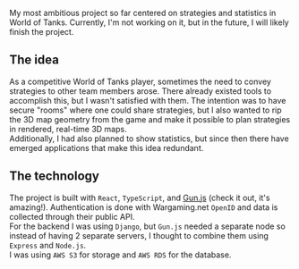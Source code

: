 My most ambitious project so far centered on strategies and statistics in World of Tanks.
Currently, I'm not working on it, but in the future, I will likely finish the project.

## The idea
As a competitive World of Tanks player, sometimes the need to convey strategies to other team members arose.
There already existed tools to accomplish this, but I wasn't satisfied with them.
The intention was to have secure "rooms" where one could share strategies, but I also wanted to
rip the 3D map geometry from the game and make it possible to plan strategies in rendered, real-time 3D maps.\
Additionally, I had also planned to show statistics, but since then there have emerged applications
that make this idea redundant.

## The technology
The project is built with `React`, `TypeScript`, and [Gun.js](http://gun.js.org/) (check it out, it's amazing!).
Authentication is done with Wargaming.net `OpenID` and data is collected through their public API.\
For the backend I was using `Django`, but `Gun.js` needed a separate node so instead of having 2 separate servers,
I thought to combine them using `Express` and `Node.js`.\
I was using `AWS S3` for storage and `AWS RDS` for the database.
